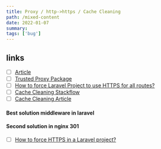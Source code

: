 ```yaml
---
title: Proxy / http->https / Cache Cleaning
path: /mixed-content
date: 2022-01-07
summary: 
tags: ['bug']
---
```

## links
- [ ] [Article](https://web.dev/fixing-mixed-content/)
- [ ] [Trusted Proxy Package](https://github.com/fideloper/TrustedProxy)
- [ ] [How to force Laravel Project to use HTTPS for all routes?](https://stackoverflow.com/questions/35827062/how-to-force-laravel-project-to-use-https-for-all-routes)
- [ ] [Cache Cleaning Stackflow](https://stackoverflow.com/questions/64130722/serializableclosure-error-in-laravel-your-serialized-closure-might-have-been-m)
- [ ] [Cache Cleaning Article](https://beyondco.de/blog/laravel-caches-and-all-ways-to-clear-them)

#### Best solution middleware in laravel
#### Second solution in nginx 301 
- [ ] [How to force HTTPS in a Laravel project?](https://robindirksen.com/blog/laravel-redirect-to-https-a-middleware-to-force-https)
